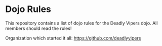 Dojo Rules
==========

This repository contains a list of dojo rules for the Deadly Vipers dojo.
All members should read the rules!

Organization which started it all: https://github.com/deadlyvipers
